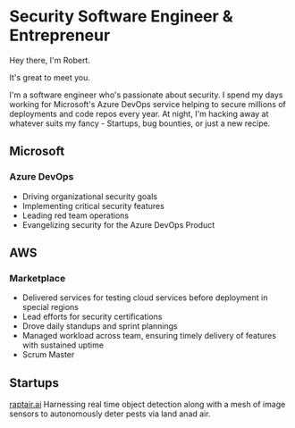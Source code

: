 
# Security Software Engineer & Entrepreneur

Hey there, I'm Robert.

It's great to meet you. 

I'm a software engineer who's passionate about security.  I spend my days working for Microsoft's Azure DevOps service helping to secure millions of deployments and code repos every year. At night, I'm hacking away at whatever suits my fancy - Startups, bug bounties, or just a new recipe. 

## Microsoft
### Azure DevOps
- Driving organizational security goals
- Implementing critical security features
- Leading red team operations
- Evangelizing security for the Azure DevOps Product

## AWS
### Marketplace
- Delivered services for testing cloud services before deployment in special regions
- Lead efforts for security certifications
- Drove daily standups and sprint plannings
- Managed workload across team, ensuring timely delivery of features with sustained uptime
- Scrum Master

## Startups

[raptair.ai](https://raptair.ai)
Harnessing real time object detection along with a mesh of image sensors to autonomously deter pests via land anad air. 